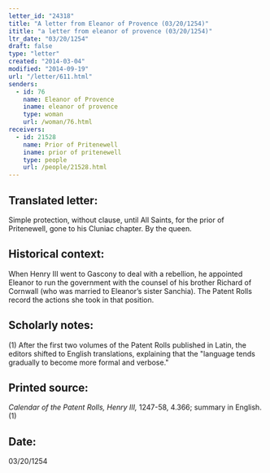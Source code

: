 ```yaml
---
letter_id: "24318"
title: "A letter from Eleanor of Provence (03/20/1254)"
ititle: "a letter from eleanor of provence (03/20/1254)"
ltr_date: "03/20/1254"
draft: false
type: "letter"
created: "2014-03-04"
modified: "2014-09-19"
url: "/letter/611.html"
senders:
  - id: 76
    name: Eleanor of Provence
    iname: eleanor of provence
    type: woman
    url: /woman/76.html
receivers:
  - id: 21528
    name: Prior of Pritenewell
    iname: prior of pritenewell
    type: people
    url: /people/21528.html
---
```

<h2> Translated letter:</h2>Simple protection, without clause, until All Saints, for the prior of Pritenewell, gone to his Cluniac chapter.
By the queen.
<h2 class="mt-4"> Historical context:</h2>When Henry III went to Gascony to deal with a rebellion, he appointed Eleanor to run the government with the counsel of his brother Richard of Cornwall (who was married to Eleanor’s sister Sanchia). The Patent Rolls record the actions she took in that position.
<h2 class="mt-4"> Scholarly notes:</h2>(1) After the first two volumes of the Patent Rolls published in Latin, the editors shifted to English translations, explaining that the "language tends gradually to become more formal and verbose."
<h2 class="mt-4"> Printed source:</h2><p><em>Calendar of the Patent Rolls, Henry III,</em> 1247-58, 4.366; summary in English.(1)</p><h2 class="mt-4"> Date:</h2>03/20/1254